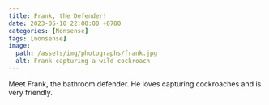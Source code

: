 ```yaml
---
title: Frank, the Defender!
date: 2023-05-10 22:00:00 +0700
categories: [Nonsense]
tags: [nonsense]
image:
  path: /assets/img/photographs/frank.jpg
  alt: Frank capturing a wild cockroach
---
```


Meet Frank, the bathroom defender.
He loves capturing cockroaches and is very friendly.

